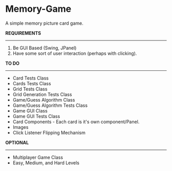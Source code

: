 # Memory-Game
A simple memory picture card game.

**REQUIREMENTS**
***
1. Be GUI Based (Swing, JPanel) 
2. Have some sort of user interaction (perhaps with clicking).


**TO DO**
***
* Card Tests Class
* Cards Tests Class
* Grid Tests Class
* Grid Generation Tests Class
* Game/Guess Algorithm Class
* Game/Guess Algorithm Tests Class
* Game GUI Class
* Game GUI Tests Class
* Card Components - Each card is it's own component/Panel.
* Images
* Click Listener Flipping Mechanism

**OPTIONAL**
***
* Multiplayer Game Class 
* Easy, Medium, and Hard Levels 
